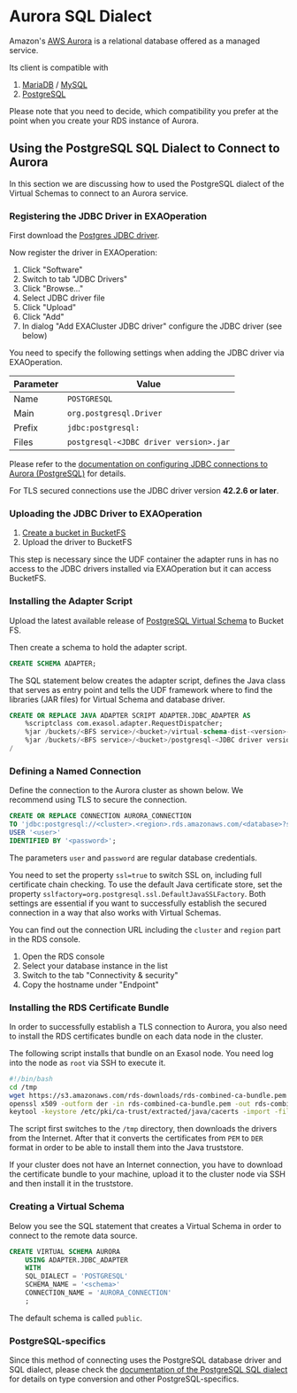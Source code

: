 # Aurora SQL Dialect

Amazon's [AWS Aurora](https://aws.amazon.com/rds/aurora/) is a relational database offered as a managed service.

Its client is compatible with

1. [MariaDB](https://mariadb.org/) / [MySQL](https://www.mysql.com/)
1. [PostgreSQL](https://www.postgresql.org/)

Please note that you need to decide, which compatibility you prefer at the point when you create your RDS instance of Aurora.

## Using the PostgreSQL SQL Dialect to Connect to Aurora

In this section we are discussing how to used the PostgreSQL dialect of the Virtual Schemas to connect to an Aurora service.

### Registering the JDBC Driver in EXAOperation

First download the [Postgres JDBC driver](https://jdbc.postgresql.org/download.html).

Now register the driver in EXAOperation:

1. Click "Software"
1. Switch to tab "JDBC Drivers"
1. Click "Browse..."
1. Select JDBC driver file
1. Click "Upload"
1. Click "Add"
1. In dialog "Add EXACluster JDBC driver" configure the JDBC driver (see below)

You need to specify the following settings when adding the JDBC driver via EXAOperation.

| Parameter | Value                                               |
|-----------|-----------------------------------------------------|
| Name      | `POSTGRESQL`                                        |
| Main      | `org.postgresql.Driver`                             |
| Prefix    | `jdbc:postgresql:`                                  |
| Files     | `postgresql-<JDBC driver version>.jar`              |

Please refer to the [documentation on configuring JDBC connections to Aurora (PostgreSQL)](https://docs.aws.amazon.com/AmazonRDS/latest/AuroraUserGuide/Aurora.Connecting.html#Aurora.Connecting.AuroraPostgreSQL) for details.

For TLS secured connections use the JDBC driver version **42.2.6 or later**.

### Uploading the JDBC Driver to EXAOperation

1. [Create a bucket in BucketFS](https://docs.exasol.com/administration/on-premise/bucketfs/create_new_bucket_in_bucketfs_service.htm)
1. Upload the driver to BucketFS

This step is necessary since the UDF container the adapter runs in has no access to the JDBC drivers installed via EXAOperation but it can access BucketFS.

### Installing the Adapter Script

Upload the latest available release of [PostgreSQL Virtual Schema](https://github.com/exasol/postgresql-virtual-schema/releases) to Bucket FS.

Then create a schema to hold the adapter script.

```sql
CREATE SCHEMA ADAPTER;
```

The SQL statement below creates the adapter script, defines the Java class that serves as entry point and tells the UDF framework where to find the libraries (JAR files) for Virtual Schema and database driver.

```sql
CREATE OR REPLACE JAVA ADAPTER SCRIPT ADAPTER.JDBC_ADAPTER AS
    %scriptclass com.exasol.adapter.RequestDispatcher;
    %jar /buckets/<BFS service>/<bucket>/virtual-schema-dist-<version>-posgresql-<version>.jar;
    %jar /buckets/<BFS service>/<bucket>/postgresql-<JDBC driver version>.jar;
/
```

### Defining a Named Connection

Define the connection to the Aurora cluster as shown below. We recommend using TLS to secure the connection.

```sql
CREATE OR REPLACE CONNECTION AURORA_CONNECTION
TO 'jdbc:postgresql://<cluster>.<region>.rds.amazonaws.com/<database>?ssl=true&sslfactory=org.postgresql.ssl.DefaultJavaSSLFactory'
USER '<user>'
IDENTIFIED BY '<password>';
```

The parameters `user` and `password` are regular database credentials.

You need to set the property `ssl=true` to switch SSL on, including full certificate chain checking. To use the default Java certificate store, set the property `sslfactory=org.postgresql.ssl.DefaultJavaSSLFactory`. Both settings are essential if you want to successfully establish the secured connection in a way that also works with Virtual Schemas.

You can find out the connection URL including the `cluster` and `region` part in the RDS console.

1. Open the RDS console
1. Select your database instance in the list
1. Switch to the tab "Connectivity & security"
1. Copy the hostname under "Endpoint"

### Installing the RDS Certificate Bundle

In order to successfully establish a TLS connection to Aurora, you also need to install the RDS certificates bundle on each data node in the cluster.

The following script installs that bundle on an Exasol node. You need log into the node as `root` via SSH to execute it.

```bash
#!/bin/bash
cd /tmp
wget https://s3.amazonaws.com/rds-downloads/rds-combined-ca-bundle.pem
openssl x509 -outform der -in rds-combined-ca-bundle.pem -out rds-combined-ca-bundle.der
keytool -keystore /etc/pki/ca-trust/extracted/java/cacerts -import -file rds-combined-ca-bundle.der -alias awsrds
```

The script first switches to the `/tmp` directory, then downloads the drivers from the Internet. After that it converts the certificates from `PEM` to `DER` format in order to be able to install them into the Java truststore.

If your cluster does not have an Internet connection, you have to download the certificate bundle to your machine, upload it to the cluster node via SSH and then install it in the truststore.

### Creating a Virtual Schema

Below you see the SQL statement that creates a Virtual Schema in order to connect to the remote data source. 

```sql
CREATE VIRTUAL SCHEMA AURORA
    USING ADAPTER.JDBC_ADAPTER 
    WITH
    SQL_DIALECT = 'POSTGRESQL'
    SCHEMA_NAME = '<schema>'
    CONNECTION_NAME = 'AURORA_CONNECTION'
    ;
```

The default schema is called `public`.

### PostgreSQL-specifics

Since this method of connecting uses the PostgreSQL database driver and SQL dialect, please check the [documentation of the PostgreSQL SQL dialect](postgresql.md) for details on type conversion and other PostgreSQL-specifics.
